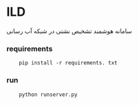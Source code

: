 # ILD
 سامانه هوشمند تشخیص نشتی در شبکه آب رسانی

### requirements

        pip install -r requirements. txt


### run

        python runserver.py